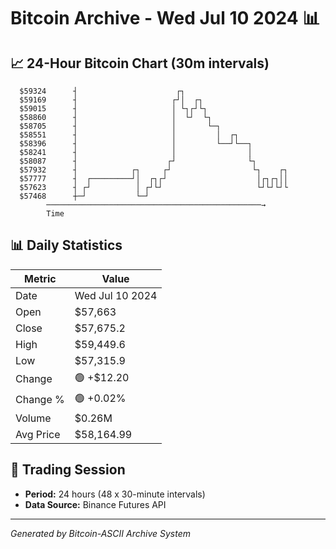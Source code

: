 # Bitcoin Archive - Wed Jul 10 2024 📊

## 📈 24-Hour Bitcoin Chart (30m intervals)

```
  $59324      ┤                      ┌┐                        
  $59169      ┤                     ┌┘│  ┌┐                    
  $59015      ┤                     │ └┐┌┘└┐                   
  $58860      ┤                     │  └┘  └┐                  
  $58705      ┤                     │       └─┐                
  $58551      ┤                     │         │  ┌┐            
  $58396      ┤                     │         └──┘└──┐         
  $58241      ┤                     │                │         
  $58087      ┤                    ┌┘                └┐        
  $57932      ┤            ┌┐     ┌┘                  └┐    ┌┐ 
  $57777      ┤  ┌─────────┘│  ┌┐┌┘                    │┌┐┌┐││ 
  $57623      ┤ ┌┘          │ ┌┘└┘                     └┘└┘└┘└ 
  $57468      ┼─┘           └─┘                                
        ────────────────────────────────────────────────→
        Time
```

## 📊 Daily Statistics

| Metric | Value |
|--------|-------|
| Date | Wed Jul 10 2024 |
| Open | $57,663 |
| Close | $57,675.2 |
| High | $59,449.6 |
| Low | $57,315.9 |
| Change | 🟢 +$12.20 |
| Change % | 🟢 +0.02% |
| Volume | $0.26M |
| Avg Price | $58,164.99 |

## 📅 Trading Session

- **Period:** 24 hours (48 x 30-minute intervals)
- **Data Source:** Binance Futures API

---
*Generated by Bitcoin-ASCII Archive System*
